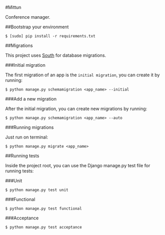 #Mittun

Conference manager.

##Bootstrap your environment

    $ [sudo] pip install -r requirements.txt

##Migrations

This project uses [South](http://south.aeracode.org) for database migrations.

###Initial migration

The first migration of an app is the ``initial migration``, you can create it by running:

    $ python manage.py schemamigration <app_name> --initial

###Add a new migration

After the initial migration, you can create new migrations by running:

    $ python manage.py schemamigration <app_name> --auto

###Running migrations

Just run on terminal:

    $ python manage.py migrate <app_name>

##Running tests

Inside the project root, you can use the Django manage.py test file for running tests:

###Unit

    $ python manage.py test unit

###Functional

    $ python manage.py test functional

###Acceptance

    $ python manage.py test acceptance
